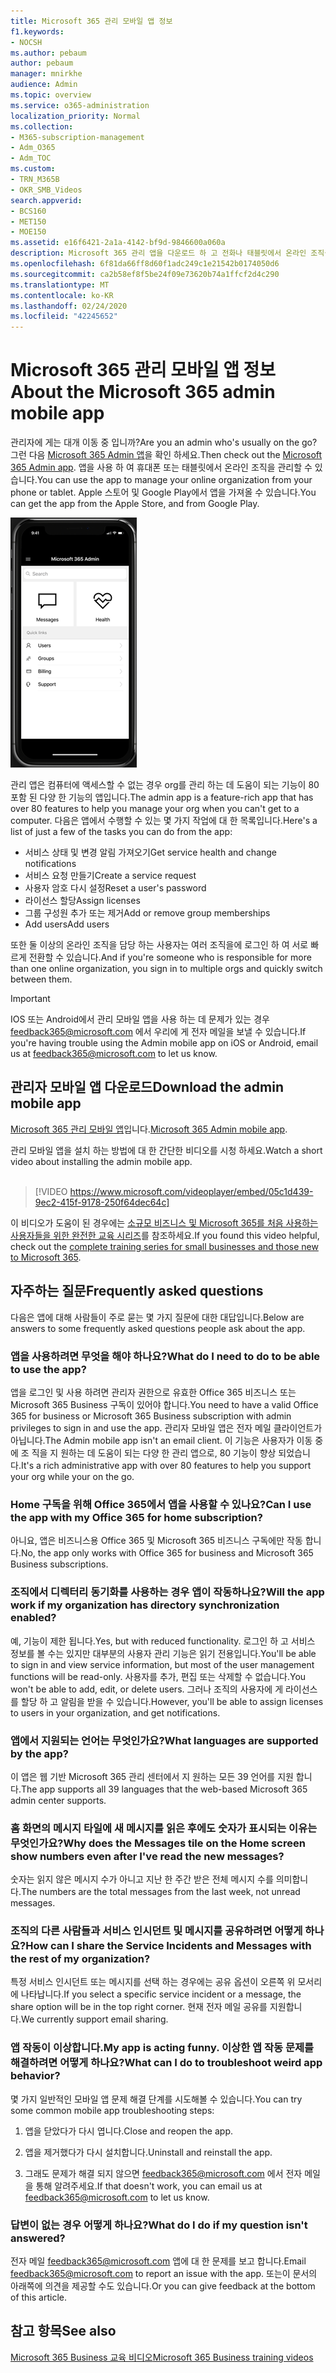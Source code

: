 ```yaml
---
title: Microsoft 365 관리 모바일 앱 정보
f1.keywords:
- NOCSH
ms.author: pebaum
author: pebaum
manager: mnirkhe
audience: Admin
ms.topic: overview
ms.service: o365-administration
localization_priority: Normal
ms.collection:
- M365-subscription-management
- Adm_O365
- Adm_TOC
ms.custom:
- TRN_M365B
- OKR_SMB_Videos
search.appverid:
- BCS160
- MET150
- MOE150
ms.assetid: e16f6421-2a1a-4142-bf9d-9846600a060a
description: Microsoft 365 관리 앱을 다운로드 하 고 전화나 태블릿에서 온라인 조직을 관리 하는 방법에 대해 알아보세요.
ms.openlocfilehash: 6f81da66ff8d60f1adc249c1e21542b0174050d6
ms.sourcegitcommit: ca2b58ef8f5be24f09e73620b74a1ffcf2d4c290
ms.translationtype: MT
ms.contentlocale: ko-KR
ms.lasthandoff: 02/24/2020
ms.locfileid: "42245652"
---
```

# <a name="about-the-microsoft-365-admin-mobile-app"></a><span data-ttu-id="ff2ed-103">Microsoft 365 관리 모바일 앱 정보</span><span class="sxs-lookup"><span data-stu-id="ff2ed-103">About the Microsoft 365 admin mobile app</span></span>

<span data-ttu-id="ff2ed-104">관리자에 게는 대개 이동 중 입니까?</span><span class="sxs-lookup"><span data-stu-id="ff2ed-104">Are you an admin who's usually on the go?</span></span> <span data-ttu-id="ff2ed-105">그런 다음 [Microsoft 365 Admin 앱](https://go.microsoft.com/fwlink/?LinkID=627216)을 확인 하세요.</span><span class="sxs-lookup"><span data-stu-id="ff2ed-105">Then check out the [Microsoft 365 Admin app](https://go.microsoft.com/fwlink/?LinkID=627216).</span></span> <span data-ttu-id="ff2ed-106">앱을 사용 하 여 휴대폰 또는 태블릿에서 온라인 조직을 관리할 수 있습니다.</span><span class="sxs-lookup"><span data-stu-id="ff2ed-106">You can use the app to manage your online organization from your phone or tablet.</span></span> <span data-ttu-id="ff2ed-107">Apple 스토어 및 Google Play에서 앱을 가져올 수 있습니다.</span><span class="sxs-lookup"><span data-stu-id="ff2ed-107">You can get the app from the Apple Store, and from Google Play.</span></span> <br> 

![검색, 메시지, 상태 및 빠른 링크를 표시 하는 관리 모바일 앱 홈페이지의 화면 캡처](../media/admin-mobile-app-darkbg.png)

<span data-ttu-id="ff2ed-109">관리 앱은 컴퓨터에 액세스할 수 없는 경우 org를 관리 하는 데 도움이 되는 기능이 80 포함 된 다양 한 기능의 앱입니다.</span><span class="sxs-lookup"><span data-stu-id="ff2ed-109">The admin app is a feature-rich app that has over 80 features to help you manage your org when you can't get to a computer.</span></span> <span data-ttu-id="ff2ed-110">다음은 앱에서 수행할 수 있는 몇 가지 작업에 대 한 목록입니다.</span><span class="sxs-lookup"><span data-stu-id="ff2ed-110">Here's a list of just a few of the tasks you can do from the app:</span></span>

- <span data-ttu-id="ff2ed-111">서비스 상태 및 변경 알림 가져오기</span><span class="sxs-lookup"><span data-stu-id="ff2ed-111">Get service health and change notifications</span></span>
- <span data-ttu-id="ff2ed-112">서비스 요청 만들기</span><span class="sxs-lookup"><span data-stu-id="ff2ed-112">Create a service request</span></span>
- <span data-ttu-id="ff2ed-113">사용자 암호 다시 설정</span><span class="sxs-lookup"><span data-stu-id="ff2ed-113">Reset a user's password</span></span>
- <span data-ttu-id="ff2ed-114">라이선스 할당</span><span class="sxs-lookup"><span data-stu-id="ff2ed-114">Assign licenses</span></span>
- <span data-ttu-id="ff2ed-115">그룹 구성원 추가 또는 제거</span><span class="sxs-lookup"><span data-stu-id="ff2ed-115">Add or remove group memberships</span></span>
- <span data-ttu-id="ff2ed-116">Add users</span><span class="sxs-lookup"><span data-stu-id="ff2ed-116">Add users</span></span> 

<span data-ttu-id="ff2ed-117">또한 둘 이상의 온라인 조직을 담당 하는 사용자는 여러 조직을에 로그인 하 여 서로 빠르게 전환할 수 있습니다.</span><span class="sxs-lookup"><span data-stu-id="ff2ed-117">And if you're someone who is responsible for more than one online organization, you sign in to multiple orgs and quickly switch between them.</span></span> 
  
> [!IMPORTANT]
> <span data-ttu-id="ff2ed-118">IOS 또는 Android에서 관리 모바일 앱을 사용 하는 데 문제가 있는 경우 [feedback365@microsoft.com](mailto:feedback365@microsoft.com) 에서 우리에 게 전자 메일을 보낼 수 있습니다.</span><span class="sxs-lookup"><span data-stu-id="ff2ed-118">If you're having trouble using the Admin mobile app on iOS or Android, email us at [feedback365@microsoft.com](mailto:feedback365@microsoft.com) to let us know.</span></span> 
  
## <a name="download-the-admin-mobile-app"></a><span data-ttu-id="ff2ed-119">관리자 모바일 앱 다운로드</span><span class="sxs-lookup"><span data-stu-id="ff2ed-119">Download the admin mobile app</span></span>

<span data-ttu-id="ff2ed-120">[Microsoft 365 관리 모바일 앱](https://go.microsoft.com/fwlink/?LinkID=627216)입니다.</span><span class="sxs-lookup"><span data-stu-id="ff2ed-120">[Microsoft 365 Admin mobile app](https://go.microsoft.com/fwlink/?LinkID=627216).</span></span>
  
<span data-ttu-id="ff2ed-121">관리 모바일 앱을 설치 하는 방법에 대 한 간단한 비디오를 시청 하세요.</span><span class="sxs-lookup"><span data-stu-id="ff2ed-121">Watch a short video about installing the admin mobile app.</span></span><br><br>

> [!VIDEO https://www.microsoft.com/videoplayer/embed/05c1d439-9ec2-415f-9178-250f64dec64c] 

<span data-ttu-id="ff2ed-122">이 비디오가 도움이 된 경우에는 [소규모 비즈니스 및 Microsoft 365를 처음 사용하는 사용자들을 위한 완전한 교육 시리즈](https://support.office.com/article/6ab4bbcd-79cf-4000-a0bd-d42ce4d12816)를 참조하세요.</span><span class="sxs-lookup"><span data-stu-id="ff2ed-122">If you found this video helpful, check out the [complete training series for small businesses and those new to Microsoft 365](https://support.office.com/article/6ab4bbcd-79cf-4000-a0bd-d42ce4d12816).</span></span>

 
## <a name="frequently-asked-questions"></a><span data-ttu-id="ff2ed-123">자주하는 질문</span><span class="sxs-lookup"><span data-stu-id="ff2ed-123">Frequently asked questions</span></span>

<span data-ttu-id="ff2ed-124">다음은 앱에 대해 사람들이 주로 묻는 몇 가지 질문에 대한 대답입니다.</span><span class="sxs-lookup"><span data-stu-id="ff2ed-124">Below are answers to some frequently asked questions people ask about the app.</span></span>
  
### <a name="what-do-i-need-to-do-to-be-able-to-use-the-app"></a><span data-ttu-id="ff2ed-125">앱을 사용하려면 무엇을 해야 하나요?</span><span class="sxs-lookup"><span data-stu-id="ff2ed-125">What do I need to do to be able to use the app?</span></span>

<span data-ttu-id="ff2ed-126">앱을 로그인 및 사용 하려면 관리자 권한으로 유효한 Office 365 비즈니스 또는 Microsoft 365 Business 구독이 있어야 합니다.</span><span class="sxs-lookup"><span data-stu-id="ff2ed-126">You need to have a valid Office 365 for business or Microsoft 365 Business subscription with admin privileges to sign in and use the app.</span></span> <span data-ttu-id="ff2ed-127">관리자 모바일 앱은 전자 메일 클라이언트가 아닙니다.</span><span class="sxs-lookup"><span data-stu-id="ff2ed-127">The Admin mobile app isn't an email client.</span></span> <span data-ttu-id="ff2ed-128">이 기능은 사용자가 이동 중에 조 직을 지 원하는 데 도움이 되는 다양 한 관리 앱으로, 80 기능이 향상 되었습니다.</span><span class="sxs-lookup"><span data-stu-id="ff2ed-128">It's a rich administrative app with over 80 features to help you support your org while your on the go.</span></span>
  
### <a name="can-i-use-the-app-with-my-office-365-for-home-subscription"></a><span data-ttu-id="ff2ed-129">Home 구독을 위해 Office 365에서 앱을 사용할 수 있나요?</span><span class="sxs-lookup"><span data-stu-id="ff2ed-129">Can I use the app with my Office 365 for home subscription?</span></span>

<span data-ttu-id="ff2ed-130">아니요, 앱은 비즈니스용 Office 365 및 Microsoft 365 비즈니스 구독에만 작동 합니다.</span><span class="sxs-lookup"><span data-stu-id="ff2ed-130">No, the app only works with Office 365 for business and Microsoft 365 Business subscriptions.</span></span> 
  
### <a name="will-the-app-work-if-my-organization-has-directory-synchronization-enabled"></a><span data-ttu-id="ff2ed-131">조직에서 디렉터리 동기화를 사용하는 경우 앱이 작동하나요?</span><span class="sxs-lookup"><span data-stu-id="ff2ed-131">Will the app work if my organization has directory synchronization enabled?</span></span>

<span data-ttu-id="ff2ed-132">예, 기능이 제한 됩니다.</span><span class="sxs-lookup"><span data-stu-id="ff2ed-132">Yes, but with reduced functionality.</span></span> <span data-ttu-id="ff2ed-133">로그인 하 고 서비스 정보를 볼 수는 있지만 대부분의 사용자 관리 기능은 읽기 전용입니다.</span><span class="sxs-lookup"><span data-stu-id="ff2ed-133">You'll be able to sign in and view service information, but most of the user management functions will be read-only.</span></span> <span data-ttu-id="ff2ed-134">사용자를 추가, 편집 또는 삭제할 수 없습니다.</span><span class="sxs-lookup"><span data-stu-id="ff2ed-134">You won't be able to add, edit, or delete users.</span></span> <span data-ttu-id="ff2ed-135">그러나 조직의 사용자에 게 라이선스를 할당 하 고 알림을 받을 수 있습니다.</span><span class="sxs-lookup"><span data-stu-id="ff2ed-135">However, you'll be able to assign licenses to users in your organization, and get notifications.</span></span>
  
### <a name="what-languages-are-supported-by-the-app"></a><span data-ttu-id="ff2ed-136">앱에서 지원되는 언어는 무엇인가요?</span><span class="sxs-lookup"><span data-stu-id="ff2ed-136">What languages are supported by the app?</span></span>

<span data-ttu-id="ff2ed-137">이 앱은 웹 기반 Microsoft 365 관리 센터에서 지 원하는 모든 39 언어를 지원 합니다.</span><span class="sxs-lookup"><span data-stu-id="ff2ed-137">The app supports all 39 languages that the web-based Microsoft 365 admin center supports.</span></span> 
  
### <a name="why-does-the-messages-tile-on-the-home-screen-show-numbers-even-after-ive-read-the-new-messages"></a><span data-ttu-id="ff2ed-138">홈 화면의 메시지 타일에 새 메시지를 읽은 후에도 숫자가 표시되는 이유는 무엇인가요?</span><span class="sxs-lookup"><span data-stu-id="ff2ed-138">Why does the Messages tile on the Home screen show numbers even after I've read the new messages?</span></span>

<span data-ttu-id="ff2ed-139">숫자는 읽지 않은 메시지 수가 아니고 지난 한 주간 받은 전체 메시지 수를 의미합니다.</span><span class="sxs-lookup"><span data-stu-id="ff2ed-139">The numbers are the total messages from the last week, not unread messages.</span></span>
  
### <a name="how-can-i-share-the-service-incidents-and-messages-with-the-rest-of-my-organization"></a><span data-ttu-id="ff2ed-140">조직의 다른 사람들과 서비스 인시던트 및 메시지를 공유하려면 어떻게 하나요?</span><span class="sxs-lookup"><span data-stu-id="ff2ed-140">How can I share the Service Incidents and Messages with the rest of my organization?</span></span>

<span data-ttu-id="ff2ed-141">특정 서비스 인시던트 또는 메시지를 선택 하는 경우에는 공유 옵션이 오른쪽 위 모서리에 나타납니다.</span><span class="sxs-lookup"><span data-stu-id="ff2ed-141">If you select a specific service incident or a message, the share option will be in the top right corner.</span></span> <span data-ttu-id="ff2ed-142">현재 전자 메일 공유를 지원합니다.</span><span class="sxs-lookup"><span data-stu-id="ff2ed-142">We currently support email sharing.</span></span>
  
### <a name="my-app-is-acting-funny-what-can-i-do-to-troubleshoot-weird-app-behavior"></a><span data-ttu-id="ff2ed-143">앱 작동이 이상합니다.</span><span class="sxs-lookup"><span data-stu-id="ff2ed-143">My app is acting funny.</span></span> <span data-ttu-id="ff2ed-144">이상한 앱 작동 문제를 해결하려면 어떻게 하나요?</span><span class="sxs-lookup"><span data-stu-id="ff2ed-144">What can I do to troubleshoot weird app behavior?</span></span>

<span data-ttu-id="ff2ed-145">몇 가지 일반적인 모바일 앱 문제 해결 단계를 시도해볼 수 있습니다.</span><span class="sxs-lookup"><span data-stu-id="ff2ed-145">You can try some common mobile app troubleshooting steps:</span></span>
  
1. <span data-ttu-id="ff2ed-146">앱을 닫았다가 다시 엽니다.</span><span class="sxs-lookup"><span data-stu-id="ff2ed-146">Close and reopen the app.</span></span>
    
2. <span data-ttu-id="ff2ed-147">앱을 제거했다가 다시 설치합니다.</span><span class="sxs-lookup"><span data-stu-id="ff2ed-147">Uninstall and reinstall the app.</span></span>

3. <span data-ttu-id="ff2ed-148">그래도 문제가 해결 되지 않으면 [feedback365@microsoft.com](mailto:feedback365@microsoft.com) 에서 전자 메일을 통해 알려주세요.</span><span class="sxs-lookup"><span data-stu-id="ff2ed-148">If that doesn't work, you can email us at [feedback365@microsoft.com](mailto:feedback365@microsoft.com) to let us know.</span></span>
    
### <a name="what-do-i-do-if-my-question-isnt-answered"></a><span data-ttu-id="ff2ed-149">답변이 없는 경우 어떻게 하나요?</span><span class="sxs-lookup"><span data-stu-id="ff2ed-149">What do I do if my question isn't answered?</span></span>

<span data-ttu-id="ff2ed-150">전자 메일 [feedback365@microsoft.com](mailto:feedback365@microsoft.com) 앱에 대 한 문제를 보고 합니다.</span><span class="sxs-lookup"><span data-stu-id="ff2ed-150">Email [feedback365@microsoft.com](mailto:feedback365@microsoft.com) to report an issue with the app.</span></span> <span data-ttu-id="ff2ed-151">또는이 문서의 아래쪽에 의견을 제공할 수도 있습니다.</span><span class="sxs-lookup"><span data-stu-id="ff2ed-151">Or you can give feedback at the bottom of this article.</span></span> 
  
## <a name="see-also"></a><span data-ttu-id="ff2ed-152">참고 항목</span><span class="sxs-lookup"><span data-stu-id="ff2ed-152">See also</span></span>

[<span data-ttu-id="ff2ed-153">Microsoft 365 Business 교육 비디오</span><span class="sxs-lookup"><span data-stu-id="ff2ed-153">Microsoft 365 Business training videos</span></span>](https://support.office.com/article/6ab4bbcd-79cf-4000-a0bd-d42ce4d12816)

